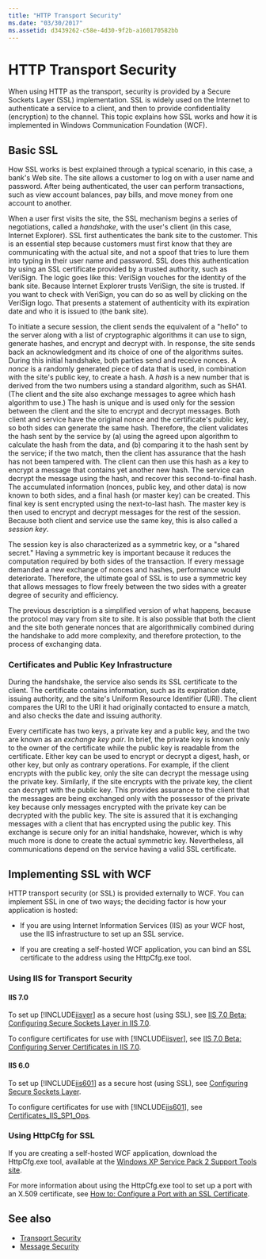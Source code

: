 ```yaml
---
title: "HTTP Transport Security"
ms.date: "03/30/2017"
ms.assetid: d3439262-c58e-4d30-9f2b-a160170582bb
---
```

# HTTP Transport Security
When using HTTP as the transport, security is provided by a Secure Sockets Layer (SSL) implementation. SSL is widely used on the Internet to authenticate a service to a client, and then to provide confidentiality (encryption) to the channel. This topic explains how SSL works and how it is implemented in Windows Communication Foundation (WCF).  
  
## Basic SSL  
 How SSL works is best explained through a typical scenario, in this case, a bank's Web site. The site allows a customer to log on with a user name and password. After being authenticated, the user can perform transactions, such as view account balances, pay bills, and move money from one account to another.  
  
 When a user first visits the site, the SSL mechanism begins a series of negotiations, called a *handshake*, with the user's client (in this case, Internet Explorer). SSL first authenticates the bank site to the customer. This is an essential step because customers must first know that they are communicating with the actual site, and not a spoof that tries to lure them into typing in their user name and password. SSL does this authentication by using an SSL certificate provided by a trusted authority, such as VeriSign. The logic goes like this: VeriSign vouches for the identity of the bank site. Because Internet Explorer trusts VeriSign, the site is trusted. If you want to check with VeriSign, you can do so as well by clicking on the VeriSign logo. That presents a statement of authenticity with its expiration date and who it is issued to (the bank site).  
  
 To initiate a secure session, the client sends the equivalent of a "hello" to the server along with a list of cryptographic algorithms it can use to sign, generate hashes, and encrypt and decrypt with. In response, the site sends back an acknowledgment and its choice of one of the algorithms suites. During this initial handshake, both parties send and receive nonces. A *nonce* is a randomly generated piece of data that is used, in combination with the site's public key, to create a hash. A *hash* is a new number that is derived from the two numbers using a standard algorithm, such as SHA1. (The client and the site also exchange messages to agree which hash algorithm to use.) The hash is unique and is used only for the session between the client and the site to encrypt and decrypt messages. Both client and service have the original nonce and the certificate's public key, so both sides can generate the same hash. Therefore, the client validates the hash sent by the service by (a) using the agreed upon algorithm to calculate the hash from the data, and (b) comparing it to the hash sent by the service; if the two match, then the client has assurance that the hash has not been tampered with. The client can then use this hash as a key to encrypt a message that contains yet another new hash. The service can decrypt the message using the hash, and recover this second-to-final hash. The accumulated information (nonces, public key, and other data) is now known to both sides, and a final hash (or master key) can be created. This final key is sent encrypted using the next-to-last hash. The master key is then used to encrypt and decrypt messages for the rest of the session. Because both client and service use the same key, this is also called a *session key*.  
  
 The session key is also characterized as a symmetric key, or a "shared secret." Having a symmetric key is important because it reduces the computation required by both sides of the transaction. If every message demanded a new exchange of nonces and hashes, performance would deteriorate. Therefore, the ultimate goal of SSL is to use a symmetric key that allows messages to flow freely between the two sides with a greater degree of security and efficiency.  
  
 The previous description is a simplified version of what happens, because the protocol may vary from site to site. It is also possible that both the client and the site both generate nonces that are algorithmically combined during the handshake to add more complexity, and therefore protection, to the process of exchanging data.  
  
### Certificates and Public Key Infrastructure  
 During the handshake, the service also sends its SSL certificate to the client. The certificate contains information, such as its expiration date, issuing authority, and the site's Uniform Resource Identifier (URI). The client compares the URI to the URI it had originally contacted to ensure a match, and also checks the date and issuing authority.  
  
 Every certificate has two keys, a private key and a public key, and the two are known as an *exchange key pair*. In brief, the private key is known only to the owner of the certificate while the public key is readable from the certificate. Either key can be used to encrypt or decrypt a digest, hash, or other key, but only as contrary operations. For example, if the client encrypts with the public key, only the site can decrypt the message using the private key. Similarly, if the site encrypts with the private key, the client can decrypt with the public key. This provides assurance to the client that the messages are being exchanged only with the possessor of the private key because only messages encrypted with the private key can be decrypted with the public key. The site is assured that it is exchanging messages with a client that has encrypted using the public key. This exchange is secure only for an initial handshake, however, which is why much more is done to create the actual symmetric key. Nevertheless, all communications depend on the service having a valid SSL certificate.  
  
## Implementing SSL with WCF  
 HTTP transport security (or SSL) is provided externally to WCF. You can implement SSL in one of two ways; the deciding factor is how your application is hosted:  
  
-   If you are using Internet Information Services (IIS) as your WCF host, use the IIS infrastructure to set up an SSL service.  
  
-   If you are creating a self-hosted WCF application, you can bind an SSL certificate to the address using the HttpCfg.exe tool.  
  
### Using IIS for Transport Security  
  
#### IIS 7.0  
 To set up [!INCLUDE[iisver](../../../../includes/iisver-md.md)] as a secure host (using SSL), see [IIS 7.0 Beta: Configuring Secure Sockets Layer in IIS 7.0](https://go.microsoft.com/fwlink/?LinkId=88600).  
  
 To configure certificates for use with [!INCLUDE[iisver](../../../../includes/iisver-md.md)], see [IIS 7.0 Beta: Configuring Server Certificates in IIS 7.0](https://go.microsoft.com/fwlink/?LinkID=88595).  
  
#### IIS 6.0  
 To set up [!INCLUDE[iis601](../../../../includes/iis601-md.md)] as a secure host (using SSL), see [Configuring Secure Sockets Layer](https://go.microsoft.com/fwlink/?LinkId=88601).  
  
 To configure certificates for use with [!INCLUDE[iis601](../../../../includes/iis601-md.md)], see [Certificates_IIS_SP1_Ops](https://go.microsoft.com/fwlink/?LinkId=88602).  
  
### Using HttpCfg for SSL  
 If you are creating a self-hosted WCF application, download the HttpCfg.exe tool, available at the [Windows XP Service Pack 2 Support Tools site](https://go.microsoft.com/fwlink/?LinkId=29002).  
  
 For more information about using the HttpCfg.exe tool to set up a port with an X.509 certificate, see [How to: Configure a Port with an SSL Certificate](../../../../docs/framework/wcf/feature-details/how-to-configure-a-port-with-an-ssl-certificate.md).  
  
## See also
- [Transport Security](../../../../docs/framework/wcf/feature-details/transport-security.md)
- [Message Security](../../../../docs/framework/wcf/feature-details/message-security-in-wcf.md)
